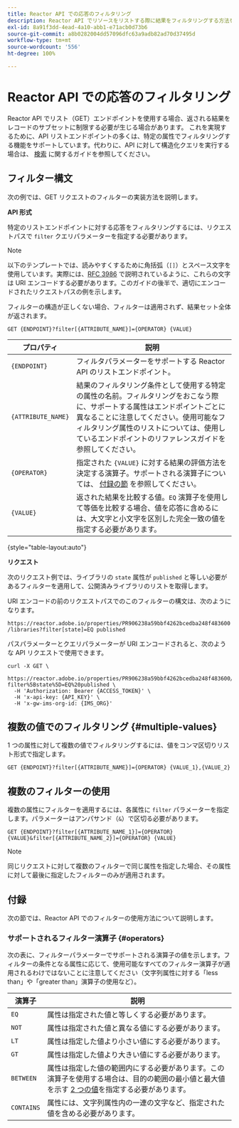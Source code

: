 ```yaml
---
title: Reactor API での応答のフィルタリング
description: Reactor API でリソースをリストする際に結果をフィルタリングする方法を説明します。
exl-id: 8a91f3dd-4ead-4a10-abb1-e71acb0d73b6
source-git-commit: a8b0282004dd57096dfc63a9adb82ad70d37495d
workflow-type: tm+mt
source-wordcount: '556'
ht-degree: 100%

---
```


# Reactor API での応答のフィルタリング

Reactor API でリスト（GET）エンドポイントを使用する場合、返される結果をレコードのサブセットに制限する必要が生じる場合があります。 これを実現するために、API リストエンドポイントの多くは、特定の属性でフィルタリングする機能をサポートしています。代わりに、API に対して構造化クエリを実行する場合は、 [検索](./search.md) に関するガイドを参照してください。

## フィルター構文

次の例では、GET リクエストのフィルターの実装方法を説明します。

**API 形式**

特定のリストエンドポイントに対する応答をフィルタリングするには、リクエストパスで `filter` クエリパラメーターを指定する必要があります。

>[!NOTE]
>
>以下のテンプレートでは、読みやすくするために角括弧（`[]`）とスペース文字を使用しています。実際には、[RFC 3986](https://tools.ietf.org/html/rfc3986) で説明されているように、これらの文字は URI エンコードする必要があります。このガイドの後半で、適切にエンコードされたリクエストパスの例を示します。
>
>フィルターの構造が正しくない場合、フィルターは適用されず、結果セット全体が返されます。

```http
GET {ENDPOINT}?filter[{ATTRIBUTE_NAME}]={OPERATOR} {VALUE}
```

| プロパティ | 説明 |
| --- | --- |
| `{ENDPOINT}` | フィルタパラメーターをサポートする Reactor API のリストエンドポイント。 |
| `{ATTRIBUTE_NAME}` | 結果のフィルタリング条件として使用する特定の属性の名前。フィルタリングをおこなう際に、サポートする属性はエンドポイントごとに異なることに注意してください。使用可能なフィルタリング属性のリストについては、使用しているエンドポイントのリファレンスガイドを参照してください。 |
| `{OPERATOR}` | 指定された `{VALUE}` に対する結果の評価方法を決定する演算子。サポートされる演算子については、 [付録の節](#supported-operators) を参照してください。 |
| `{VALUE}` | 返された結果を比較する値。`EQ` 演算子を使用して等価を比較する場合、値を応答に含めるには、大文字と小文字を区別した完全一致の値を指定する必要があります。 |

{style=&quot;table-layout:auto&quot;}

**リクエスト**

次のリクエスト例では、ライブラリの `state` 属性が `published` と等しい必要があるフィルターを適用して、公開済みライブラリのリストを取得します。

URI エンコードの前のリクエストパスでのこのフィルターの構文は、次のようになります。

`https://reactor.adobe.io/properties/PR906238a59bbf4262bcedba248f483600/libraries?filter[state]=EQ published`

パスパラメーターとクエリパラメーターが URI エンコードされると、次のような API リクエストで使用できます。

```shell
curl -X GET \
  https://reactor.adobe.io/properties/PR906238a59bbf4262bcedba248f483600/libraries?filter%5Bstate%5D=EQ%20published \
  -H 'Authorization: Bearer {ACCESS_TOKEN}' \
  -H 'x-api-key: {API_KEY}' \
  -H 'x-gw-ims-org-id: {IMS_ORG}'
```

## 複数の値でのフィルタリング {#multiple-values}

1 つの属性に対して複数の値でフィルタリングするには、値をコンマ区切りリスト形式で指定します。

```http
GET {ENDPOINT}?filter[{ATTRIBUTE_NAME}]={OPERATOR} {VALUE_1},{VALUE_2}
```

## 複数のフィルターの使用

複数の属性にフィルターを適用するには、各属性に `filter` パラメーターを指定します。パラメーターはアンパサンド（`&`）で区切る必要があります。

```http
GET {ENDPOINT}?filter[{ATTRIBUTE_NAME_1}]={OPERATOR} {VALUE}&filter[{ATTRIBUTE_NAME_2}]={OPERATOR} {VALUE}
```

>[!NOTE]
>
>同じリクエストに対して複数のフィルターで同じ属性を指定した場合、その属性に対して最後に指定したフィルターのみが適用されます。

## 付録

次の節では、Reactor API でのフィルターの使用方法について説明します。

### サポートされるフィルター演算子 {#operators}

次の表に、フィルターパラメーターでサポートされる演算子の値を示します。フィルターの条件となる属性に応じて、使用可能なすべてのフィルター演算子が適用されるわけではないことに注意してください（文字列属性に対する「less than」や「greater than」演算子の使用など）。

| 演算子 | 説明 |
| --- | --- |
| `EQ` | 属性は指定された値と等しくする必要があります。 |
| `NOT` | 属性は指定された値と異なる値にする必要があります。 |
| `LT` | 属性は指定した値より小さい値にする必要があります。 |
| `GT` | 属性は指定した値より大きい値にする必要があります。 |
| `BETWEEN` | 属性は指定した値の範囲内にする必要があります。この演算子を使用する場合は、目的の範囲の最小値と最大値を示す [2 つの値](#multiple-values)を指定する必要があります。 |
| `CONTAINS` | 属性には、文字列属性内の一連の文字など、指定された値を含める必要があります。 |
